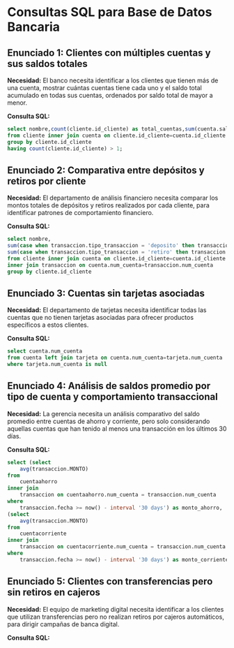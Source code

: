 # Consultas SQL para Base de Datos Bancaria

## Enunciado 1: Clientes con múltiples cuentas y sus saldos totales

**Necesidad:** El banco necesita identificar a los clientes que tienen más de una cuenta, mostrar cuántas cuentas tiene cada uno y el saldo total acumulado en todas sus cuentas, ordenados por saldo total de mayor a menor.

**Consulta SQL:**
```sql
select nombre,count(cliente.id_cliente) as total_cuentas,sum(cuenta.saldo) as saldo
from cliente inner join cuenta on cliente.id_cliente=cuenta.id_cliente
group by cliente.id_cliente
having count(cliente.id_cliente) > 1;

```

## Enunciado 2: Comparativa entre depósitos y retiros por cliente

**Necesidad:** El departamento de análisis financiero necesita comparar los montos totales de depósitos y retiros realizados por cada cliente, para identificar patrones de comportamiento financiero.

**Consulta SQL:**
```sql
select nombre,
sum(case when transaccion.tipo_transaccion = 'deposito' then transaccion.monto else 0 end) as depositos,
sum(case when transaccion.tipo_transaccion = 'retiro' then transaccion.monto else 0 end) as retiros
from cliente inner join cuenta on cliente.id_cliente=cuenta.id_cliente
inner join transaccion on cuenta.num_cuenta=transaccion.num_cuenta
group by cliente.id_cliente
```

## Enunciado 3: Cuentas sin tarjetas asociadas

**Necesidad:** El departamento de tarjetas necesita identificar todas las cuentas que no tienen tarjetas asociadas para ofrecer productos específicos a estos clientes.

**Consulta SQL:**
```sql
select cuenta.num_cuenta
from cuenta left join tarjeta on cuenta.num_cuenta=tarjeta.num_cuenta
where tarjeta.num_cuenta is null
```

## Enunciado 4: Análisis de saldos promedio por tipo de cuenta y comportamiento transaccional

**Necesidad:** La gerencia necesita un análisis comparativo del saldo promedio entre cuentas de ahorro y corriente, pero solo considerando aquellas cuentas que han tenido al menos una transacción en los últimos 30 días.

**Consulta SQL:**
```sql
select (select 
    avg(transaccion.MONTO) 
from 
    cuentaahorro
inner join 
    transaccion on cuentaahorro.num_cuenta = transaccion.num_cuenta
where 
    transaccion.fecha >= now() - interval '30 days') as monto_ahorro,
(select 
    avg(transaccion.MONTO)
from 
    cuentacorriente
inner join 
    transaccion on cuentacorriente.num_cuenta = transaccion.num_cuenta
where 
    transaccion.fecha >= now() - interval '30 days') as monto_corriente   
```

## Enunciado 5: Clientes con transferencias pero sin retiros en cajeros

**Necesidad:** El equipo de marketing digital necesita identificar a los clientes que utilizan transferencias pero no realizan retiros por cajeros automáticos, para dirigir campañas de banca digital.

**Consulta SQL:**
```sql

```
